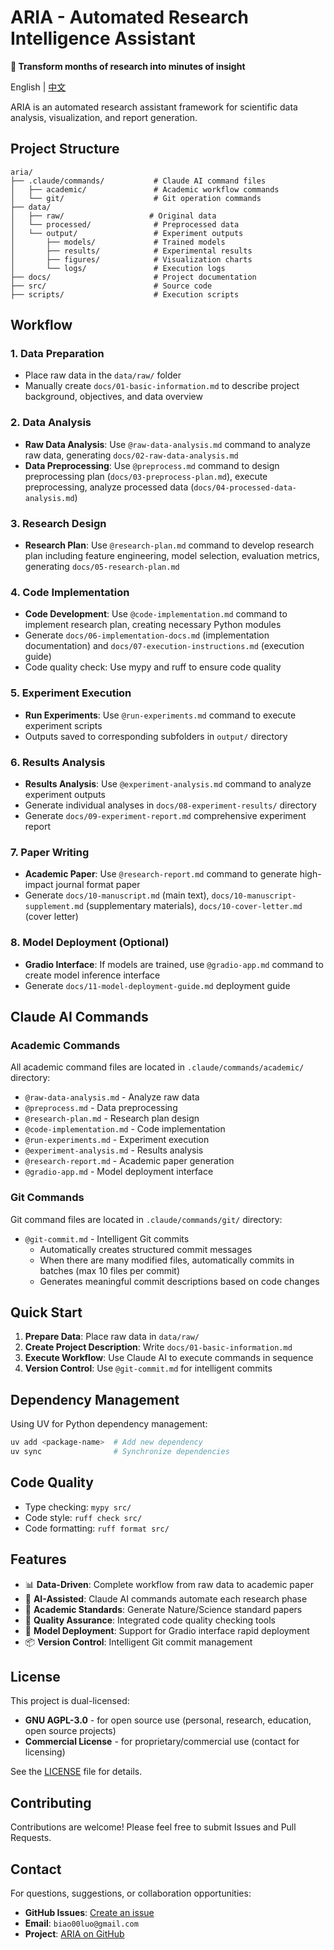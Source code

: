 
# ARIA - Automated Research Intelligence Assistant

**🚀 Transform months of research into minutes of insight**

English | [中文](./README_zh.md)

ARIA is an automated research assistant framework for scientific data analysis, visualization, and report generation.

## Project Structure

```
aria/
├── .claude/commands/           # Claude AI command files
│   ├── academic/               # Academic workflow commands
│   └── git/                    # Git operation commands
├── data/
│   ├── raw/                   # Original data
│   └── processed/              # Preprocessed data
│   └── output/                 # Experiment outputs
│       ├── models/             # Trained models
│       ├── results/            # Experimental results
│       ├── figures/            # Visualization charts
│       └── logs/               # Execution logs
├── docs/                       # Project documentation
├── src/                        # Source code
├── scripts/                    # Execution scripts
```

## Workflow

### 1. Data Preparation
- Place raw data in the `data/raw/` folder
- Manually create `docs/01-basic-information.md` to describe project background, objectives, and data overview

### 2. Data Analysis
- **Raw Data Analysis**: Use `@raw-data-analysis.md` command to analyze raw data, generating `docs/02-raw-data-analysis.md`
- **Data Preprocessing**: Use `@preprocess.md` command to design preprocessing plan (`docs/03-preprocess-plan.md`), execute preprocessing, analyze processed data (`docs/04-processed-data-analysis.md`)

### 3. Research Design
- **Research Plan**: Use `@research-plan.md` command to develop research plan including feature engineering, model selection, evaluation metrics, generating `docs/05-research-plan.md`

### 4. Code Implementation
- **Code Development**: Use `@code-implementation.md` command to implement research plan, creating necessary Python modules
- Generate `docs/06-implementation-docs.md` (implementation documentation) and `docs/07-execution-instructions.md` (execution guide)
- Code quality check: Use mypy and ruff to ensure code quality

### 5. Experiment Execution
- **Run Experiments**: Use `@run-experiments.md` command to execute experiment scripts
- Outputs saved to corresponding subfolders in `output/` directory

### 6. Results Analysis
- **Results Analysis**: Use `@experiment-analysis.md` command to analyze experiment outputs
- Generate individual analyses in `docs/08-experiment-results/` directory
- Generate `docs/09-experiment-report.md` comprehensive experiment report

### 7. Paper Writing
- **Academic Paper**: Use `@research-report.md` command to generate high-impact journal format paper
- Generate `docs/10-manuscript.md` (main text), `docs/10-manuscript-supplement.md` (supplementary materials), `docs/10-cover-letter.md` (cover letter)

### 8. Model Deployment (Optional)
- **Gradio Interface**: If models are trained, use `@gradio-app.md` command to create model inference interface
- Generate `docs/11-model-deployment-guide.md` deployment guide

## Claude AI Commands

### Academic Commands

All academic command files are located in `.claude/commands/academic/` directory:

- `@raw-data-analysis.md` - Analyze raw data
- `@preprocess.md` - Data preprocessing
- `@research-plan.md` - Research plan design
- `@code-implementation.md` - Code implementation
- `@run-experiments.md` - Experiment execution
- `@experiment-analysis.md` - Results analysis
- `@research-report.md` - Academic paper generation
- `@gradio-app.md` - Model deployment interface

### Git Commands

Git command files are located in `.claude/commands/git/` directory:

- `@git-commit.md` - Intelligent Git commits
  - Automatically creates structured commit messages
  - When there are many modified files, automatically commits in batches (max 10 files per commit)
  - Generates meaningful commit descriptions based on code changes

## Quick Start

1. **Prepare Data**: Place raw data in `data/raw/`
2. **Create Project Description**: Write `docs/01-basic-information.md`
3. **Execute Workflow**: Use Claude AI to execute commands in sequence
4. **Version Control**: Use `@git-commit.md` for intelligent commits

## Dependency Management

Using UV for Python dependency management:

```bash
uv add <package-name>  # Add new dependency
uv sync                # Synchronize dependencies
```

## Code Quality

- Type checking: `mypy src/`
- Code style: `ruff check src/`
- Code formatting: `ruff format src/`

## Features

- 📊 **Data-Driven**: Complete workflow from raw data to academic paper
- 🤖 **AI-Assisted**: Claude AI commands automate each research phase
- 📝 **Academic Standards**: Generate Nature/Science standard papers
- 🎯 **Quality Assurance**: Integrated code quality checking tools
- 🚀 **Model Deployment**: Support for Gradio interface rapid deployment
- 📦 **Version Control**: Intelligent Git commit management

## License

This project is dual-licensed:

- **GNU AGPL-3.0** - for open source use (personal, research, education, open source projects)
- **Commercial License** - for proprietary/commercial use (contact for licensing)

See the [LICENSE](LICENSE) file for details.

## Contributing

Contributions are welcome! Please feel free to submit Issues and Pull Requests.

## Contact

For questions, suggestions, or collaboration opportunities:

- **GitHub Issues**: [Create an issue](https://github.com/Biaoo/aria/issues)
- **Email**: `biao00luo@gmail.com`
- **Project**: [ARIA on GitHub](https://github.com/Biaoo/aria)